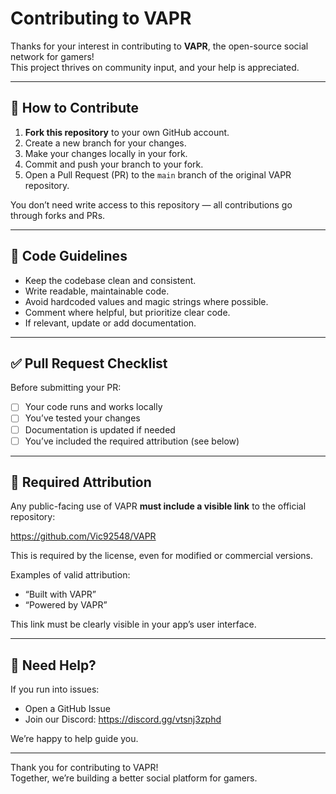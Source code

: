# Contributing to VAPR

Thanks for your interest in contributing to **VAPR**, the open-source social network for gamers!  
This project thrives on community input, and your help is appreciated.

---

## 👣 How to Contribute

1. **Fork this repository** to your own GitHub account.
2. Create a new branch for your changes.
3. Make your changes locally in your fork.
4. Commit and push your branch to your fork.
5. Open a Pull Request (PR) to the `main` branch of the original VAPR repository.

You don’t need write access to this repository — all contributions go through forks and PRs.

---

## 🧠 Code Guidelines

- Keep the codebase clean and consistent.
- Write readable, maintainable code.
- Avoid hardcoded values and magic strings where possible.
- Comment where helpful, but prioritize clear code.
- If relevant, update or add documentation.

---

## ✅ Pull Request Checklist

Before submitting your PR:

- [ ] Your code runs and works locally
- [ ] You’ve tested your changes
- [ ] Documentation is updated if needed
- [ ] You’ve included the required attribution (see below)

---

## 📢 Required Attribution

Any public-facing use of VAPR **must include a visible link** to the official repository:

https://github.com/Vic92548/VAPR

This is required by the license, even for modified or commercial versions.

Examples of valid attribution:
- “Built with VAPR”
- “Powered by VAPR”

This link must be clearly visible in your app’s user interface.

---

## 🛟 Need Help?

If you run into issues:

- Open a GitHub Issue
- Join our Discord: https://discord.gg/vtsnj3zphd

We’re happy to help guide you.

---

Thank you for contributing to VAPR!  
Together, we’re building a better social platform for gamers.